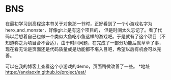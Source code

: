 # BNS

在最初学习到高程这本书关于对象那一节时，正好看到了一个小游戏名字为hero_and_monster，好像git上是有这个项目的，
但是时间太久忘记了。看了代码以后想着自己也做一个类似大鱼吃小鱼这样的游戏吧。于是就有了这个项目（不知道称之为项目合不合适），由于时间问题，在完成了一部分功能后就草草了事，现在看无论是页面还是代码质量或是功能都不堪入目吧，希望以后有机会可以完善。

可以在我的博客上查看这个小游戏的demo，页面稍微改善了一些。
*地址<https://anxiaoxin.github.io/project/eat/>
